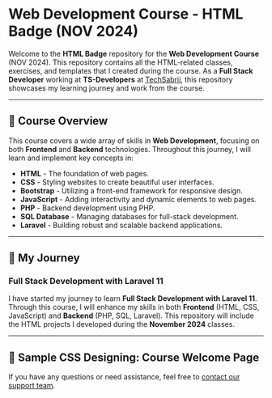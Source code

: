 # Web Development Course - HTML Badge (NOV 2024)

Welcome to the **HTML Badge** repository for the **Web Development Course** (NOV 2024). This repository contains all the HTML-related classes, exercises, and templates that I created during the course. As a **Full Stack Developer** working at **TS-Developers** at [TechSabrii](https://techsabrii.com), this repository showcases my learning journey and work from the course.

---

## 🚀 Course Overview

This course covers a wide array of skills in **Web Development**, focusing on both **Frontend** and **Backend** technologies. Throughout this journey, I will learn and implement key concepts in:

- **HTML** - The foundation of web pages.
- **CSS** - Styling websites to create beautiful user interfaces.
- **Bootstrap** - Utilizing a front-end framework for responsive design.
- **JavaScript** - Adding interactivity and dynamic elements to web pages.
- **PHP** - Backend development using PHP.
- **SQL Database** - Managing databases for full-stack development.
- **Laravel** - Building robust and scalable backend applications.

---

## 🌟 My Journey

### Full Stack Development with Laravel 11

I have started my journey to learn **Full Stack Development with Laravel 11**. Through this course, I will enhance my skills in both **Frontend** (HTML, CSS, JavaScript) and **Backend** (PHP, SQL, Laravel). This repository will include the HTML projects I developed during the **November 2024** classes.

---

## 📜 Sample CSS Designing: Course Welcome Page

 <p>If you have any questions or need assistance, feel free to <a href="mailto:support@techsabrii.com">contact our support team</a>.</p>
   
